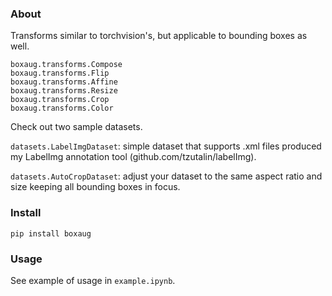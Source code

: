 ### About

Transforms similar to torchvision's, but applicable to bounding boxes as well.

```
boxaug.transforms.Compose
boxaug.transforms.Flip
boxaug.transforms.Affine
boxaug.transforms.Resize
boxaug.transforms.Crop
boxaug.transforms.Color
```

Check out two sample datasets.

```datasets.LabelImgDataset```: simple dataset that supports .xml files produced my LabelImg annotation tool (github.com/tzutalin/labelImg).

```datasets.AutoCropDataset```: adjust your dataset to the same aspect ratio and size keeping all bounding boxes in focus.

### Install

```
pip install boxaug
```

### Usage

See example of usage in ```example.ipynb```.
